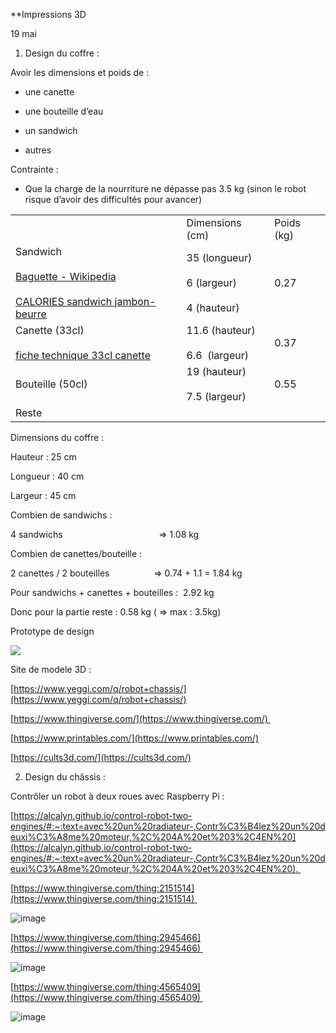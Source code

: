 **Impressions 3D 

  

19 mai 

1. Design du coffre :
    

Avoir les dimensions et poids de : 

- une canette
    
- une bouteille d’eau
    
- un sandwich
    
- autres
    

  

Contrainte : 

- Que la charge de la nourriture ne dépasse pas 3.5 kg (sinon le robot risque d’avoir des difficultés pour avancer)
    

  
  

|   |   |   |
|---|---|---|
||Dimensions (cm)|Poids (kg)|
|Sandwich<br><br>[Baguette - Wikipedia](https://en.wikipedia.org/wiki/Baguette?utm_source=chatgpt.com)<br><br>[CALORIES sandwich jambon-beurre](https://www.infocalories.fr/calories/calories-jambon-beurre.php?utm_source=chatgpt.com)|35 (longueur) <br><br>6 (largeur)<br><br>4 (hauteur)|0.27|
|Canette (33cl)<br><br>[fiche technique 33cl canette](http://mgeffard.free.fr/REF/CFPO/HTML/UK/DevenirPartenaire/Importater/doc/fiche%20techniq%2033cl%20canette.pdf)|11.6 (hauteur)<br><br>6.6  (largeur)|0.37|
|Bouteille (50cl)|19 (hauteur) <br><br>7.5 (largeur)|0.55|
|Reste|||

  
  

Dimensions du coffre : 

Hauteur : 25 cm

Longueur : 40 cm

Largeur : 45 cm 

  

Combien de sandwichs : 

4 sandwichs                                       => 1.08 kg

  

Combien de canettes/bouteille : 

2 canettes / 2 bouteilles                  => 0.74 + 1.1 = 1.84 kg

  

Pour sandwichs + canettes + bouteilles :  2.92 kg

Donc pour la partie reste : 0.58 kg ( => max : 3.5kg)

  
  
  

Prototype de design

![](https://lh7-rt.googleusercontent.com/docsz/AD_4nXc3O4-GzHFodYpJ6cLkEMnCUal9ar7mHcgf-MNzI5AmW9TLkpUbCHyONCVB3eWRJoUeEvJcicZ8uh1ExhMpNCeONEUiyqqM83HSXzfAYU7WYE9kUQviHg_RwNvnWhOT8cBsgAtL?key=L4A1ejDVxs0i06ERmyTYIKsb)

  

Site de modele 3D : 

[https://www.yeggi.com/q/robot+chassis/](https://www.yeggi.com/q/robot+chassis/)

[https://www.thingiverse.com/](https://www.thingiverse.com/) 

[https://www.printables.com/](https://www.printables.com/)

[https://cults3d.com/](https://cults3d.com/)

  

2. Design du châssis : 
    

Contrôler un robot à deux roues avec Raspberry Pi : 

[https://alcalyn.github.io/control-robot-two-engines/#:~:text=avec%20un%20radiateur-,Contr%C3%B4lez%20un%20deuxi%C3%A8me%20moteur,%2C%204A%20et%203%2C4EN%20](https://alcalyn.github.io/control-robot-two-engines/#:~:text=avec%20un%20radiateur-,Contr%C3%B4lez%20un%20deuxi%C3%A8me%20moteur,%2C%204A%20et%203%2C4EN%20). 

  
  

[https://www.thingiverse.com/thing:2151514](https://www.thingiverse.com/thing:2151514) 

![image](https://cdn.thingiverse.com/renders/36/fe/5e/5d/97/d2b5ca33bd970f64a6301fa75ae2eb22_display_large.jpg)

  

[https://www.thingiverse.com/thing:2945466](https://www.thingiverse.com/thing:2945466) 

![image](https://cdn.thingiverse.com/renders/06/7c/d9/87/08/8af37ecc3e74440de72d8741d51e9f7d_display_large.jpg)

  

[https://www.thingiverse.com/thing:4565409](https://www.thingiverse.com/thing:4565409) 

  
  

![image](https://cdn.thingiverse.com/assets/08/60/60/04/d6/large_display_Robot_Fusion3D_01_1000px.png)








